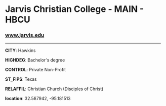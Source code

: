 # Jarvis Christian College - MAIN - HBCU
### www.jarvis.edu
---
**CITY**: Hawkins

**HIGHDEG**: Bachelor's degree

**CONTROL**: Private Non-Profit

**ST_FIPS**: Texas

**RELAFFIL**: Christian Church (Disciples of Christ)

**location**: 32.587942, -95.181513